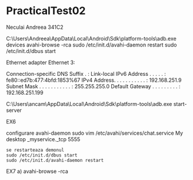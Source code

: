# PracticalTest02

Neculai Andreea 341C2

C:\Users\Andreea\AppData\Local\Android\Sdk\platform-tools\adb.exe devices
avahi-browse -rca
sudo /etc/init.d/avahi-daemon restart
sudo /etc/init.d/dbus start

Ethernet adapter Ethernet 3:

   Connection-specific DNS Suffix  . :
   Link-local IPv6 Address . . . . . : fe80::ed7b:477:4bfd:1853%67
   IPv4 Address. . . . . . . . . . . : 192.168.251.9
   Subnet Mask . . . . . . . . . . . : 255.255.255.0
   Default Gateway . . . . . . . . . : 192.168.251.199
   
   C:\Users\ancam\AppData\Local\Android\Sdk\platform-tools\adb.exe start-server
   
   EX6
   
   configurare avahi-daemon
   sudo vim /etc/avahi/services/chat.service
			<?xml version="1.0" standalone='no'?>
			<!DOCTYPE service-group SYSTEM "avahi-service.dtd">
			<service-group>
			  <name>My desktop</name>
			  <service>
				<type>_myservice._tcp</type>
				<port>5555</port>
			  </service>
			</service-group>
	
	se restarteaza demonul
	sudo /etc/init.d/dbus start
	sudo /etc/init.d/avahi-daemon restart
   
   
   EX7 a) avahi-browse -rca
